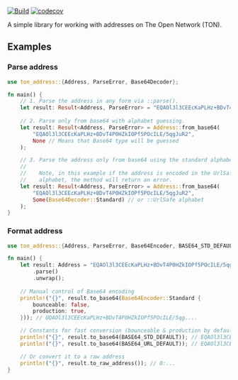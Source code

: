 [![Build](https://github.com/RichardWGNR/ton-address/actions/workflows/build.yml/badge.svg)](https://github.com/RichardWGNR/ton-address/actions/workflows/build.yml)
[![codecov](https://codecov.io/gh/RichardWGNR/ton-address/branch/main/graph/badge.svg?token=3SY0TC20SX)](https://codecov.io/gh/RichardWGNR/ton-address)

A simple library for working with addresses on The Open Network (TON).

## Examples

### Parse address

```rust
use ton_address::{Address, ParseError, Base64Decoder};

fn main() {
    // 1. Parse the address in any form via ::parse().
    let result: Result<Address, ParseError> = "EQAOl3l3CEEcKaPLHz+BDvT4P0HZkIOPf5POcILE/5qgJuR2".parse();
    
    // 2. Parse only from base64 with alphabet guessing.
    let result: Result<Address, ParseError> = Address::from_base64(
        "EQAOl3l3CEEcKaPLHz+BDvT4P0HZkIOPf5POcILE/5qgJuR2",
        None // Means that Base64 type will be guessed
    );

    // 3. Parse the address only from base64 using the standard alphabet.
    //    
    //    Note, in this example if the address is encoded in the UrlSafe
    //    alphabet, the method will return an error.
    let result: Result<Address, ParseError> = Address::from_base64(
        "EQAOl3l3CEEcKaPLHz+BDvT4P0HZkIOPf5POcILE/5qgJuR2",
        Some(Base64Decoder::Standard) // or ::UrlSafe alphabet
    );
}
```

### Format address
```rust
use ton_address::{Address, ParseError, Base64Encoder, BASE64_STD_DEFAULT, BASE64_URL_DEFAULT};

fn main() {
    let result: Address = "EQAOl3l3CEEcKaPLHz+BDvT4P0HZkIOPf5POcILE/5qgJuR2"
        .parse()
        .unwrap();
    
    // Manual control of Base64 encoding
    println!("{}", result.to_base64(Base64Encoder::Standard {
        bounceable: false,
        production: true,
    })); // UQAOl3l3CEEcKaPLHz+BDvT4P0HZkIOPf5POcILE/5qg....

    // Constants for fast conversion (bounceable & production by default)
    println!("{}", result.to_base64(BASE64_STD_DEFAULT)); // EQAOl3l3CEEcKaPLHz-BDvT4P0HZkIOPf5POcILE_5qgJuR2
    println!("{}", result.to_base64(BASE64_URL_DEFAULT)); // EQAOl3l3CEEcKaPLHz+BDvT4P0HZkIOPf5POcILE/5qgJuR2

    // Or convert it to a raw address
    println!("{}", result.to_raw_address()); // 0:...
}
```